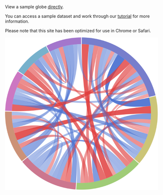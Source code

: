 \
View a sample globe [directly](/globe?view=%2Fsample_small.csv).  

You can access a sample dataset and work through our [tutorial](/tutorial) for more information.

Please note that this site has been optimized for use in Chrome or Safari. 

![globe example](./tutorial/globe_example.svg)
